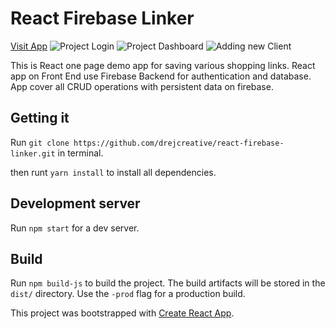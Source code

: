 # React Firebase Linker
[Visit App](https://react-data-dd905.firebaseapp.com)
![Project Login](https://lh5.googleusercontent.com/qB12JehNlzGhOjFMVcbRkg1_Albwr7U-0dH-B-raUcBy3g8hgLT7W20rLVa-TexQkCePbJ7LwlC3wkjvTuoP=w1920-h949-r)
![Project Dashboard](https://lh6.googleusercontent.com/kR1RywOE8vc-hkUwBwYiv09gAM1GElU6B3CTPwEJP2riVRLT7aI2EIIChlzPYAYzihFfm1NgfNbB6yj4jjOd=w1920-h949-rw)
![Adding new Client](https://lh5.googleusercontent.com/TNvAlyH3Jcg0RAVJ76xFHfp8_4apLSST3LKv8Zzh5vCs27VK5fcejfzV7VjElc8p9CVLB1mg8d5H2hSxWJJA=w1920-h949-rw)

This is React one page demo app for saving various shopping links. React app on Front End use Firebase Backend for authentication and database. App cover all CRUD operations with persistent data on firebase.

## Getting it
Run `git clone https://github.com/drejcreative/react-firebase-linker.git` in terminal.

then runt `yarn install` to install all dependencies.

## Development server
Run `npm start` for a dev server.


## Build
Run `npm build-js` to build the project. The build artifacts will be stored in the `dist/` directory. Use the `-prod` flag for a production build.

This project was bootstrapped with [Create React App](https://github.com/facebookincubator/create-react-app).
